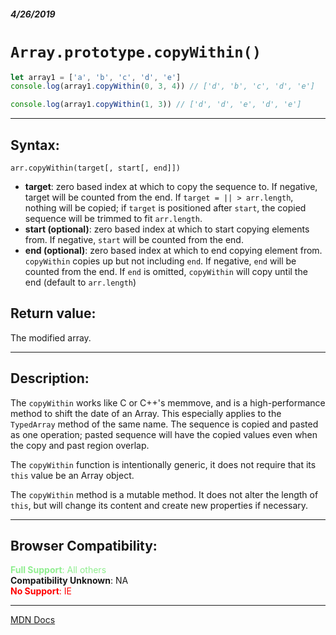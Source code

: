 ##### 4/26/2019
# `Array.prototype.copyWithin()`

```js
let array1 = ['a', 'b', 'c', 'd', 'e']
console.log(array1.copyWithin(0, 3, 4)) // ['d', 'b', 'c', 'd', 'e']

console.log(array1.copyWithin(1, 3)) // ['d', 'd', 'e', 'd', 'e']
```

---

## Syntax:
`arr.copyWithin(target[, start[, end]])`

* **target**: zero based index at which to copy the sequence to.  If negative, target will be counted from the end.  If `target = || > arr.length`, nothing will be copied; if `target` is positioned after `start`, the copied sequence will be trimmed to fit `arr.length`.
* **start (optional)**: zero based index at which to start copying elements from.  If negative, `start` will be counted from the end.
* **end (optional)**: zero based index at which to end copying element from.  `copyWithin` copies up but not including `end`.  If negative, `end` will be counted from the end.  If `end` is omitted, `copyWithin` will copy until the end (default to `arr.length`)

## Return value:
The modified array.

---

## Description:
The `copyWithin` works like C or C++'s memmove, and is a high-performance method to shift the date of an Array.  This especially applies to the `TypedArray` method of the same name.  The sequence is copied and pasted as one operation; pasted sequence will have the copied values even when the copy and past region overlap.

The `copyWithin` function is intentionally generic, it does not require that its `this` value be an Array object.

The `copyWithin` method is a mutable method.  It does not alter the length of `this`, but will change its content and create new properties if necessary.

---

## Browser Compatibility:
<span style="color: lightgreen">**Full Support**: All others</span>  
**Compatibility Unknown**: NA  
<span style="color: red">**No Support**: IE</span>

---

[MDN Docs](https://developer.mozilla.org/en-US/docs/Web/JavaScript/Reference/Global_Objects/Array/copyWithin)